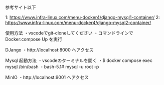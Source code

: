 参考サイト以下

1: https://www.infra-linux.com/menu-docker4/django-mysql1-container/
2: https://www.infra-linux.com/menu-docker4/django-mysql2-container/

使用方法
・vscodeでgit-cloneしてください
・コマンドラインで Docker:compose Up を実行

DJango
・http://localhost:8000 へアクセス

Mysql 起動方法
・vscodeのターミナルを開く
・$ docker compose exec mysql /bin/bash
・bash-5.1# mysql -u root -p

MinIO
・http://localhost:9001 へアクセス
